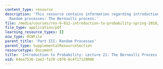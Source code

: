 ```yaml
---
content_type: resource
description: 'This resource contains information regarding introduction to probability:
  Random processes: The Bernoulli process.'
file: /media/courses/res-6-012-introduction-to-probability-spring-2018/64ea75362ae2fa78c0766c4f17120006_MITRES_6_012S18_L21AS.pdf
file_type: application/pdf
learning_resource_types: []
ocw_type: OCWFile
parent_title: 'Part III: Random Processes'
parent_type: SupplementalResourceSection
resourcetype: Document
title: 'Introduction to Probability: Lecture 21: The Bernoulli Process'
uid: 64ea7536-2ae2-fa78-c076-6c4f17120006
---
```


